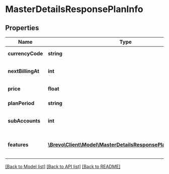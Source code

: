 # MasterDetailsResponsePlanInfo

## Properties
Name | Type | Description | Notes
------------ | ------------- | ------------- | -------------
**currencyCode** | **string** | Plan currency | [optional] 
**nextBillingAt** | **int** | Timestamp of next billing date | [optional] 
**price** | **float** | Plan amount | [optional] 
**planPeriod** | **string** | Plan period type | [optional] 
**subAccounts** | **int** | Number of sub-accounts | [optional] 
**features** | [**\Brevo\Client\Model\MasterDetailsResponsePlanInfoFeatures[]**](MasterDetailsResponsePlanInfoFeatures.md) | List of provided features in the plan | [optional] 

[[Back to Model list]](../../README.md#documentation-for-models) [[Back to API list]](../../README.md#documentation-for-api-endpoints) [[Back to README]](../../README.md)



